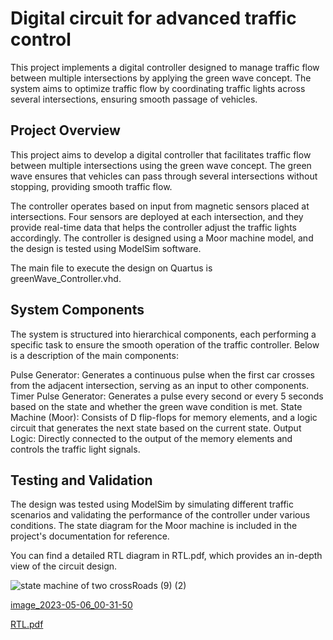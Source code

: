 # Digital circuit for advanced traffic control

This project implements a digital controller designed to manage traffic flow between multiple intersections by applying the green wave concept. The system aims to optimize traffic flow by coordinating traffic lights across several intersections, ensuring smooth passage of vehicles.

## Project Overview

This project aims to develop a digital controller that facilitates traffic flow between multiple intersections using the green wave concept. The green wave ensures that vehicles can pass through several intersections without stopping, providing smooth traffic flow.

The controller operates based on input from magnetic sensors placed at intersections. Four sensors are deployed at each intersection, and they provide real-time data that helps the controller adjust the traffic lights accordingly. The controller is designed using a Moor machine model, and the design is tested using ModelSim software.

The main file to execute the design on Quartus is greenWave_Controller.vhd.

## System Components
The system is structured into hierarchical components, each performing a specific task to ensure the smooth operation of the traffic controller. Below is a description of the main components:

Pulse Generator: Generates a continuous pulse when the first car crosses from the adjacent intersection, serving as an input to other components.
Timer Pulse Generator: Generates a pulse every second or every 5 seconds based on the state and whether the green wave condition is met.
State Machine (Moor): Consists of D flip-flops for memory elements, and a logic circuit that generates the next state based on the current state.
Output Logic: Directly connected to the output of the memory elements and controls the traffic light signals.

## Testing and Validation

The design was tested using ModelSim by simulating different traffic scenarios and validating the performance of the controller under various conditions. The state diagram for the Moor machine is included in the project's documentation for reference.

You can find a detailed RTL diagram in RTL.pdf, which provides an in-depth view of the circuit design.

![state machine of two crossRoads (9) (2)](https://github.com/user-attachments/assets/813cc483-8105-4cb4-adaf-f63ae5902905)

[image_2023-05-06_00-31-50](https://github.com/user-attachments/assets/62aecd42-4f48-40f4-ace0-9ddcb4429dc2)

[RTL.pdf](https://github.com/user-attachments/files/17071730/RTL.pdf)
